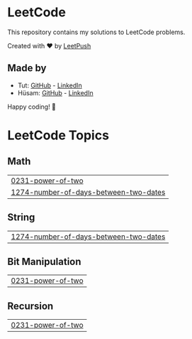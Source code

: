 # LeetCode

This repository contains my solutions to LeetCode problems.

Created with :heart: by [LeetPush](https://github.com/husamahmud/LeetPush)

 ## Made by 
 - Tut: [GitHub](https://github.com/TutTrue) - [LinkedIn](https://www.linkedin.com/in/mahmoud-hamdy-8b6825245/)
 - Hüsam: [GitHub](https://github.com/husamahmud) - [LinkedIn](https://www.linkedin.com/in/husamahmud/)

 Happy coding! 🚀
<!---LeetCode Topics Start-->
# LeetCode Topics
## Math
|  |
| ------- |
| [0231-power-of-two](https://github.com/Sherifwaelnagaty/ProblemSolving/tree/master/0231-power-of-two) |
| [1274-number-of-days-between-two-dates](https://github.com/Sherifwaelnagaty/ProblemSolving/tree/master/1274-number-of-days-between-two-dates) |
## String
|  |
| ------- |
| [1274-number-of-days-between-two-dates](https://github.com/Sherifwaelnagaty/ProblemSolving/tree/master/1274-number-of-days-between-two-dates) |
## Bit Manipulation
|  |
| ------- |
| [0231-power-of-two](https://github.com/Sherifwaelnagaty/ProblemSolving/tree/master/0231-power-of-two) |
## Recursion
|  |
| ------- |
| [0231-power-of-two](https://github.com/Sherifwaelnagaty/ProblemSolving/tree/master/0231-power-of-two) |
<!---LeetCode Topics End-->